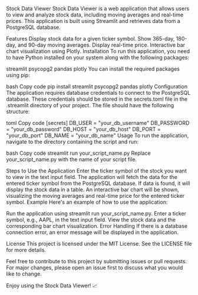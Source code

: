 Stock Data Viewer
Stock Data Viewer is a web application that allows users to view and analyze stock data, including moving averages and real-time prices. This application is built using Streamlit and retrieves data from a PostgreSQL database.

Features
Display stock data for a given ticker symbol.
Show 365-day, 180-day, and 90-day moving averages.
Display real-time price.
Interactive bar chart visualization using Plotly.
Installation
To run this application, you need to have Python installed on your system along with the following packages:

streamlit
psycopg2
pandas
plotly
You can install the required packages using pip:

bash
Copy code
pip install streamlit psycopg2 pandas plotly
Configuration
The application requires database credentials to connect to the PostgreSQL database. These credentials should be stored in the secrets.toml file in the .streamlit directory of your project. The file should have the following structure:

toml
Copy code
[secrets]
DB_USER = "your_db_username"
DB_PASSWORD = "your_db_password"
DB_HOST = "your_db_host"
DB_PORT = "your_db_port"
DB_NAME = "your_db_name"
Usage
To run the application, navigate to the directory containing the script and run:

bash
Copy code
streamlit run your_script_name.py
Replace your_script_name.py with the name of your script file.

Steps to Use the Application
Enter the ticker symbol of the stock you want to view in the text input field.
The application will fetch the data for the entered ticker symbol from the PostgreSQL database.
If data is found, it will display the stock data in a table.
An interactive bar chart will be shown, visualizing the moving averages and real-time price for the entered ticker symbol.
Example
Here's an example of how to use the application:

Run the application using streamlit run your_script_name.py.
Enter a ticker symbol, e.g., AAPL, in the text input field.
View the stock data and the corresponding bar chart visualization.
Error Handling
If there is a database connection error, an error message will be displayed in the application.

License
This project is licensed under the MIT License. See the LICENSE file for more details.

Feel free to contribute to this project by submitting issues or pull requests. For major changes, please open an issue first to discuss what you would like to change.

Enjoy using the Stock Data Viewer! 📈